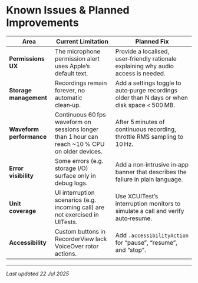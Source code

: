 # Known Issues & Planned Improvements

| Area | Current Limitation | Planned Fix |
|------|-------------------|-------------|
| **Permissions UX** | The microphone permission alert uses Apple’s default text. | Provide a localised, user‑friendly rationale explaining why audio access is needed. |
| **Storage management** | Recordings remain forever, no automatic clean‑up. | Add a settings toggle to auto‑purge recordings older than N days or when disk space < 500 MB. |
| **Waveform performance** | Continuous 60 fps waveform on sessions longer than 1 hour can reach ~10 % CPU on older devices. | After 5 minutes of continuous recording, throttle RMS sampling to 10 Hz. |
| **Error visibility** | Some errors (e.g. storage I/O) surface only in debug logs. | Add a non‑intrusive in‑app banner that describes the failure in plain language. |
| **Unit coverage** | UI interruption scenarios (e.g. incoming call) are not exercised in UITests. | Use XCUITest’s interruption monitors to simulate a call and verify auto‑resume. |
| **Accessibility** | Custom buttons in RecorderView lack VoiceOver rotor actions. | Add `.accessibilityAction` for “pause”, “resume”, and “stop”. |

---

*Last updated 22 Jul 2025*
